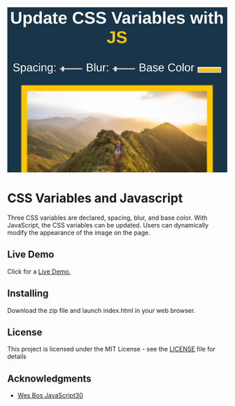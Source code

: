 ![Demo Image](img/css-variables-js-demo.jpg)
# CSS Variables and Javascript
Three CSS variables are declared, spacing, blur, and base color.  With JavaScript, the CSS variables can be updated. Users can dynamically modify the appearance of the image on the page.

## Live Demo

Click for a [Live Demo.](http://apps.javierlona.com/css-variables-and-js/)

## Installing

Download the zip file and launch index.html in your web browser.

## License

This project is licensed under the MIT License - see the [LICENSE](LICENSE) file for details

## Acknowledgments

* [Wes Bos JavaScript30](https://javascript30.com/)
